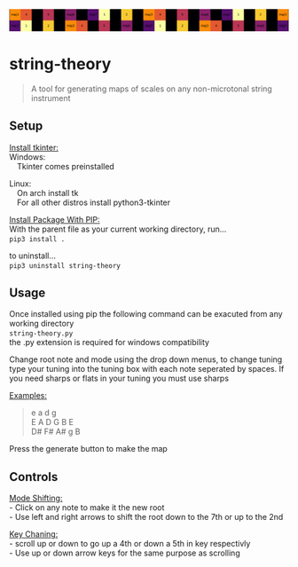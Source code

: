 <img src="banner.png" />  

# string-theory

> A tool for generating maps of scales on any non-microtonal string instrument

## Setup
<ins>Install tkinter:</ins>  
Windows:  
&emsp;Tkinter comes preinstalled

Linux:  
&emsp;On arch install tk  
&emsp;For all other distros install python3-tkinter  

<ins>Install Package With PIP:</ins>  
With the parent file as your current working directory, run...  
```pip3 install .```

to uninstall...  
```pip3 uninstall string-theory```

## Usage
Once installed using pip the following command can be exacuted from any working directory  
```string-theory.py```  
the .py extension is required for windows compatibility  

Change root note and mode using the drop down menus, to change tuning type your tuning into the tuning box
with each note seperated by spaces. If you need sharps or flats in your tuning you must use sharps

<ins>Examples:</ins>  
>e a d g  
>E A D G B E  
>D# F# A# g B  

Press the generate button to make the map

## Controls
<ins>Mode Shifting:</ins>  
    - Click on any note to make it the new root  
    - Use left and right arrows to shift the root down to the 7th or up to the 2nd  


<ins>Key Chaning:</ins>  
    - scroll up or down to go up a 4th or down a 5th in key respectivly  
    - Use up or down arrow keys for the same purpose as scrolling  
